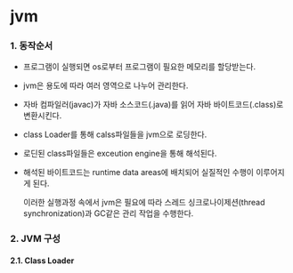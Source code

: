 # jvm

### 1. 동작순서

- 프로그램이 실행되면 os로부터 프로그램이 필요한 메모리를 할당받는다.

- jvm은 용도에 따라 여러 영역으로 나누어 관리한다.

- 자바 컴파일러(javac)가 자바 소스코드(.java)를 읽어 자바 바이트코드(.class)로 변환시킨다.

- class Loader를 통해 calss파일들을 jvm으로 로딩한다.

- 로딘된 class파일들은 exceution engine을 통해 해석된다.

- 해석된 바이트코드는 runtime data areas에 배치되어 실질적인 수행이 이루어지게 된다.

  이러한 실행과정 속에서 jvm은 필요에 따라 스레드 싱크로나이제션(thread synchronization)과 GC같은 관리 작업을 수행한다. 

### 2. JVM 구성

#### 2.1. Class Loader

